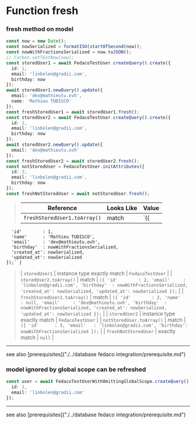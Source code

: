 # Function fresh
### fresh method on model

```typescript
const now = new Date();
const nowSerialized = formatISO(startOfSecond(now));
const nowWithFractionsSerialized = now.toJSON();
// Carbon.setTestNow(now);
const storedUser1 = await FedacoTestUser.createQuery().create({
  id: 1,
  email: 'linbolen@gradii.com',
  birthday: now
});
await storedUser1.newQuery().update({
  email: 'dev@mathieutu.ovh',
  name: 'Mathieu TUDISCO'
});
const freshStoredUser1 = await storedUser1.fresh();
const storedUser2 = await FedacoTestUser.createQuery().create({
  id: 2,
  email: 'linbolen@gradii.com',
  birthday: now
});
await storedUser2.newQuery().update({
  email: 'dev@mathieutu.ovh'
});
const freshStoredUser2 = await storedUser2.fresh();
const notStoredUser = FedacoTestUser.initAttributes({
  id: 3,
  email: 'linbolen@gradii.com',
  birthday: now
});
const freshNotStoredUser = await notStoredUser.fresh();
```


> | Reference | Looks Like | Value |
> | ------ | ----- | ----- |
> | `freshStoredUser1.toArray()` | match | `({
      'id'        : 1,
      'name'      : 'Mathieu TUDISCO',
      'email'     : 'dev@mathieutu.ovh',
      'birthday'  : nowWithFractionsSerialized,
      'created_at': nowSerialized,
      'updated_at': nowSerialized
    });` |
> | `storedUser1` | instance type exactly match | `FedacoTestUser` |
> | `storedUser2.toArray()` | match | `({
      'id'        : 2,
      'email'     : 'linbolen@gradii.com',
      'birthday'  : nowWithFractionsSerialized,
      'created_at': nowSerialized,
      'updated_at': nowSerialized
    });` |
> | `freshStoredUser2.toArray()` | match | `({
      'id'        : 2,
      'name'      : null,
      'email'     : 'dev@mathieutu.ovh',
      'birthday'  : nowWithFractionsSerialized,
      'created_at': nowSerialized,
      'updated_at': nowSerialized
    });` |
> | `storedUser2` | instance type exactly match | `FedacoTestUser` |
> | `notStoredUser.toArray()` | match | `({
      'id'      : 3,
      'email'   : 'linbolen@gradii.com',
      'birthday': nowWithFractionsSerialized
    });` |
> | `freshNotStoredUser` | exactly match | `null` |


----
see also [prerequisites]("./../database fedaco integration/prerequisite.md")

### model ignored by global scope can be refreshed

```typescript
const user = await FedacoTestUserWithOmittingGlobalScope.createQuery().create({
  id: 1,
  email: 'linbolen@gradii.com'
});
```


----
see also [prerequisites]("./../database fedaco integration/prerequisite.md")
